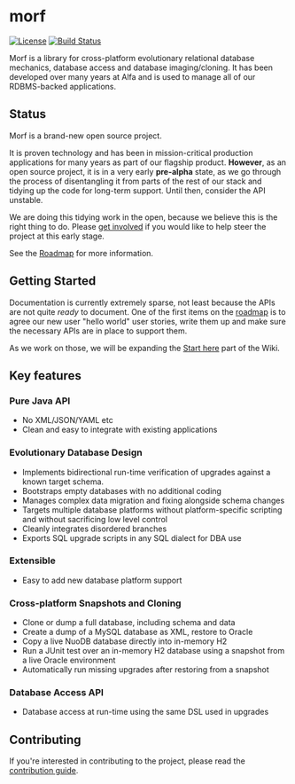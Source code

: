 # morf

[![License](https://img.shields.io/badge/License-Apache%202.0-blue.svg)](https://opensource.org/licenses/Apache-2.0)
[![Build Status](https://travis-ci.org/alfasoftware/morf.svg?branch=master)](https://travis-ci.org/alfasoftware/morf)

Morf is a library for cross-platform evolutionary relational database mechanics, database access and database imaging/cloning.  It has been developed over many years at Alfa and is used to manage all of our RDBMS-backed applications.

## Status

Morf is a brand-new open source project.

It is proven technology and has been in mission-critical production applications for many years as part of our flagship product.  **However**, as an open source project, it is in a very early **pre-alpha** state, as we go through the process of disentangling it from parts of the rest of our stack and tidying up the code for long-term support. Until then, consider the API unstable.

We are doing this tidying work in the open, because we believe this is the right thing to do.  Please [get involved](Contributing.md) if you would like to help steer the project at this early stage.

See the [Roadmap](https://github.com/alfasoftware/morf/wiki/Roadmap) for more information.

## Getting Started
Documentation is currently extremely sparse, not least because the APIs are not quite _ready_ to document.  One of the first items on the [roadmap](Roadmap.md) is to agree our new user "hello world" user stories, write them up and make sure the necessary APIs are in place to support them.

As we work on those, we will be expanding the [Start here](Start-Here.md) part of the Wiki.

## Key features

### Pure Java API
- No XML/JSON/YAML etc
- Clean and easy to integrate with existing applications

### Evolutionary Database Design
- Implements bidirectional run-time verification of upgrades against a known target schema.
- Bootstraps empty databases with no additional coding
- Manages complex data migration and fixing alongside schema changes
- Targets multiple database platforms without platform-specific scripting and without sacrificing low level control
- Cleanly integrates disordered branches
- Exports SQL upgrade scripts in any SQL dialect for DBA use

### Extensible
- Easy to add new database platform support

### Cross-platform Snapshots and Cloning
- Clone or dump a full database, including schema and data
- Create a dump of a MySQL database as XML, restore to Oracle
- Copy a live NuoDB database directly into in-memory H2
- Run a JUnit test over an in-memory H2 database using a snapshot from a live Oracle environment
- Automatically run missing upgrades after restoring from a snapshot

### Database Access API
- Database access at run-time using the same DSL used in upgrades

## Contributing
If you're interested in contributing to the project, please read the [contribution guide](https://github.com/alfasoftware/morf/wiki/Contributions).
